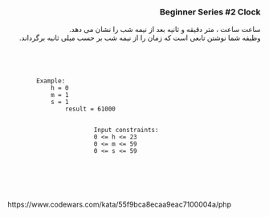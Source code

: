 <div dir="rtl">
<h3>Beginner Series #2 Clock</h3>

ساعت ساعت ، متر دقیقه و ثانیه بعد از نیمه شب را نشان می دهد.
<br>
وظیفه شما نوشتن تابعی است که زمان را از نیمه شب بر حسب میلی ثانیه برگرداند.
<br>

<br>
</div>
<code>
    <pre>
        Example:
            h = 0
            m = 1
            s = 1
                result = 61000
<br>
                        Input constraints:
                        0 <= h <= 23
                        0 <= m <= 59
                        0 <= s <= 59
    </pre>
</code>
<br>
<br>
<br>
https://www.codewars.com/kata/55f9bca8ecaa9eac7100004a/php